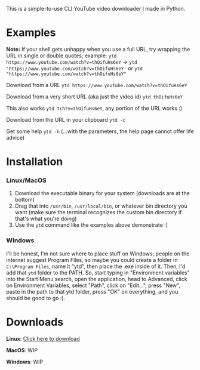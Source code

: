 This is a simple-to-use CLI YouTube video downloader I made in Python.

# Examples
<!-- **Note:** YouTube URLs contain a question mark, which confuses some shells. If this is the case with your shell, wrap the URL in single quotes or double quotes to tell your shell to ignore it. -->
**Note:** If your shell gets unhappy when you use a full URL, try wrapping the URL in single or double quotes; example: `ytd https://www.youtube.com/watch?v=thOifuHs6eY` -> `ytd 'https://www.youtube.com/watch?v=thOifuHs6eY'` or `ytd "https://www.youtube.com/watch?v=thOifuHs6eY"`

Download from a URL `ytd https://www.youtube.com/watch?v=thOifuHs6eY`

Download from a very short URL (aka just the video id) `ytd thOifuHs6eY`

This also works `ytd tch?v=thOifuHs6eY`, any portion of the URL works :)

Download from the URL in your clipboard `ytd -c`

Get some help `ytd -h` (...with the parameters, the help page cannot offer life advice)

# Installation
### Linux/MacOS
1. Download the executable binary for your system (downloads are at the bottom)
2. Drag that into `/usr/bin`, `/usr/local/bin`, or whatever bin directory you want (make sure the terminal recognizes the custom bin directory if that's what you're doing)
3. Use the `ytd` command like the examples above demonstrate :)

### Windows
I'll be honest, I'm not sure where to place stuff on Windows; people on the internet suggest Program Files, so maybe you could create a folder in `C:\Program Files`, name it "ytd", then place the .exe inside of it. Then, I'd add that `ytd` folder to the PATH. So, start typing in "Environment variables" into the Start Menu search, open the application, head to Advanced, click on Environment Variables, select "Path", click on "Edit...", press "New", paste in the path to that ytd folder, press "OK" on everything, and you should be good to go :).

# Downloads
**Linux**: <a href='resources/files/ytd' download>Click here to download</a>

**MacOS**: WIP

**Windows**: WIP